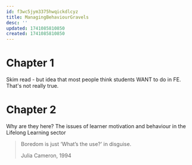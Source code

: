 ```yaml
---
id: f3wc5jym3375hwqickdlcyz
title: ManagingBehaviourGravels
desc: ''
updated: 1741085810850
created: 1741085810850
---
```


# Chapter 1

Skim read - but idea that most people think students WANT to do in FE. That's not really true. 

# Chapter 2

Why are they here? The issues of learner motivation and behaviour in the Lifelong Learning sector 

> Boredom is just ‘What’s the use?’ in disguise. 
> 
> Julia Cameron, 1994

